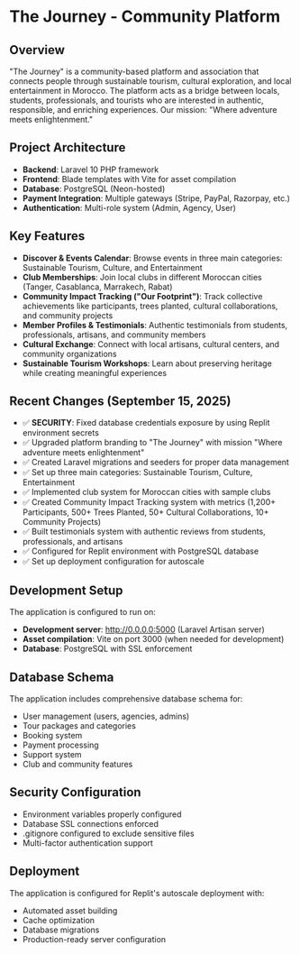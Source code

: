 # The Journey - Community Platform

## Overview
"The Journey" is a community-based platform and association that connects people through sustainable tourism, cultural exploration, and local entertainment in Morocco. The platform acts as a bridge between locals, students, professionals, and tourists who are interested in authentic, responsible, and enriching experiences. Our mission: "Where adventure meets enlightenment."

## Project Architecture
- **Backend**: Laravel 10 PHP framework
- **Frontend**: Blade templates with Vite for asset compilation
- **Database**: PostgreSQL (Neon-hosted)
- **Payment Integration**: Multiple gateways (Stripe, PayPal, Razorpay, etc.)
- **Authentication**: Multi-role system (Admin, Agency, User)

## Key Features
- **Discover & Events Calendar**: Browse events in three main categories: Sustainable Tourism, Culture, and Entertainment
- **Club Memberships**: Join local clubs in different Moroccan cities (Tanger, Casablanca, Marrakech, Rabat)
- **Community Impact Tracking ("Our Footprint")**: Track collective achievements like participants, trees planted, cultural collaborations, and community projects
- **Member Profiles & Testimonials**: Authentic testimonials from students, professionals, artisans, and community members
- **Cultural Exchange**: Connect with local artisans, cultural centers, and community organizations
- **Sustainable Tourism Workshops**: Learn about preserving heritage while creating meaningful experiences

## Recent Changes (September 15, 2025)
- ✅ **SECURITY**: Fixed database credentials exposure by using Replit environment secrets
- ✅ Upgraded platform branding to "The Journey" with mission "Where adventure meets enlightenment"
- ✅ Created Laravel migrations and seeders for proper data management
- ✅ Set up three main categories: Sustainable Tourism, Culture, Entertainment
- ✅ Implemented club system for Moroccan cities with sample clubs
- ✅ Created Community Impact Tracking system with metrics (1,200+ Participants, 500+ Trees Planted, 50+ Cultural Collaborations, 10+ Community Projects)
- ✅ Built testimonials system with authentic reviews from students, professionals, and artisans
- ✅ Configured for Replit environment with PostgreSQL database
- ✅ Set up deployment configuration for autoscale

## Development Setup
The application is configured to run on:
- **Development server**: http://0.0.0.0:5000 (Laravel Artisan server)
- **Asset compilation**: Vite on port 3000 (when needed for development)
- **Database**: PostgreSQL with SSL enforcement

## Database Schema
The application includes comprehensive database schema for:
- User management (users, agencies, admins)
- Tour packages and categories
- Booking system
- Payment processing
- Support system
- Club and community features

## Security Configuration
- Environment variables properly configured
- Database SSL connections enforced
- .gitignore configured to exclude sensitive files
- Multi-factor authentication support

## Deployment
The application is configured for Replit's autoscale deployment with:
- Automated asset building
- Cache optimization
- Database migrations
- Production-ready server configuration